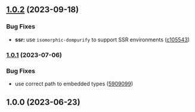 

## [1.0.2](https://github.com/Four-Lights-NL/i18next-dompurify-postprocessor/compare/v1.0.1...v1.0.2) (2023-09-18)


### Bug Fixes

* **ssr:** use `isomorphic-dompurify` to support SSR environments ([c105543](https://github.com/Four-Lights-NL/i18next-dompurify-postprocessor/commit/c1055434268fda1e92a31a4a3e1d4cf3c907a8d1))

### [1.0.1](https://github.com/Four-Lights-NL/i18next-dompurify-postprocessor/compare/v1.0.0...v1.0.1) (2023-07-06)


### Bug Fixes

* use correct path to embedded types ([5909099](https://github.com/Four-Lights-NL/i18next-dompurify-postprocessor/commit/590909968d8acbd3d47adb91cc53d4112c4b4242))

## 1.0.0 (2023-06-23)
